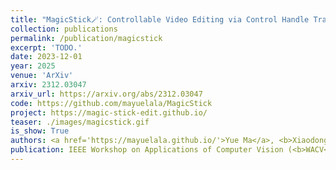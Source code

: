 ```yaml
---
title: "MagicStick🪄: Controllable Video Editing via Control Handle Transformations"
collection: publications
permalink: /publication/magicstick
excerpt: 'TODO.'
date: 2023-12-01
year: 2025
venue: 'ArXiv'
arxiv: 2312.03047
arxiv_url: https://arxiv.org/abs/2312.03047
code: https://github.com/mayuelala/MagicStick
project: https://magic-stick-edit.github.io/
teaser: ./images/magicstick.gif
is_show: True
authors: <a href='https://mayuelala.github.io/'>Yue Ma</a>, <b>Xiaodong Cun 📮</b>, <a href='https://github.com/YingqingHe'>Yingqing He</a>, <a href='https://chenyangqiqi.github.io/'>Chenyang Qi</a>, <a href='https://xinntao.github.io/'>Xintao Wang</a>, <a href='https://scholar.google.com/citations?hl=zh-CN&user=4oXBp9UAAAAJ'>Ying Shan</a>, <a href='https://scholar.google.com/citations?user=Xrh1OIUAAAAJ&hl=zh-CN'> Xiu Li </a>, <a href='https://cqf.io'>Qifeng Chen 📮</a>
publication: IEEE Workshop on Applications of Computer Vision (<b>WACV</b>)
---
```


<!-- This paper is about the number 3. The number 4 is left for future work. -->

<!-- [Download paper here](http://academicpages.github.io/files/paper3.pdf) -->
